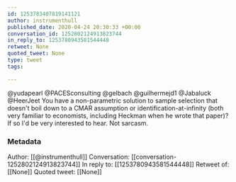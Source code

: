 ```yaml
---
id: 1253783407819141121
author: instrumenthull
published_date: 2020-04-24 20:30:33 +00:00
conversation_id: 1252802124913823744
in_reply_to: 1253780943581544448
retweet: None
quoted_tweet: None
type: tweet
tags:

---
```


@yudapearl @PACESconsulting @gelbach @guilhermejd1 @Jabaluck @HeerJeet You have a non-parametric solution to sample selection that doesn't boil down to a CMAR assumption or identification-at-infinity (both very familiar to economists, including Heckman when he wrote that paper)? If so I'd be very interested to hear. Not sarcasm.

### Metadata

Author: [[@instrumenthull]]
Conversation: [[conversation-1252802124913823744]]
In reply to: [[1253780943581544448]]
Retweet of: [[None]]
Quoted tweet: [[None]]
